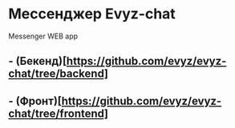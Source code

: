# Мессенджер Evyz-chat
Messenger WEB app

## - (Бекенд)[https://github.com/evyz/evyz-chat/tree/backend]
## - (Фронт)[https://github.com/evyz/evyz-chat/tree/frontend]
